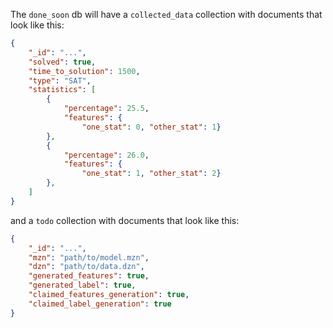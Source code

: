The `done_soon` db will have a `collected_data` collection with documents that look like this:

```json
{
    "_id": "...",
    "solved": true,
    "time_to_solution": 1500,
    "type": "SAT",
    "statistics": [
        {
            "percentage": 25.5,
            "features": {
                "one_stat": 0, "other_stat": 1}
        },
        {
            "percentage": 26.0,
            "features": {
                "one_stat": 1, "other_stat": 2}
        },
    ]
}
```

and a `todo` collection with documents that look like this:

```json
{
    "_id": "...",
    "mzn": "path/to/model.mzn",
    "dzn": "path/to/data.dzn",
    "generated_features": true,
    "generated_label": true,
    "claimed_features_generation": true,
    "claimed_label_generation": true
}
```

